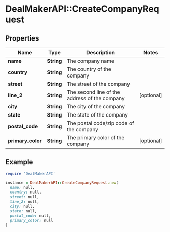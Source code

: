 # DealMakerAPI::CreateCompanyRequest

## Properties

| Name | Type | Description | Notes |
| ---- | ---- | ----------- | ----- |
| **name** | **String** | The company name |  |
| **country** | **String** | The country of the company |  |
| **street** | **String** | The street of the company |  |
| **line_2** | **String** | The second line of the address of the company | [optional] |
| **city** | **String** | The city of the company |  |
| **state** | **String** | The state of the company |  |
| **postal_code** | **String** | The postal code/zip code of the company |  |
| **primary_color** | **String** | The primary color of the company | [optional] |

## Example

```ruby
require 'DealMakerAPI'

instance = DealMakerAPI::CreateCompanyRequest.new(
  name: null,
  country: null,
  street: null,
  line_2: null,
  city: null,
  state: null,
  postal_code: null,
  primary_color: null
)
```

